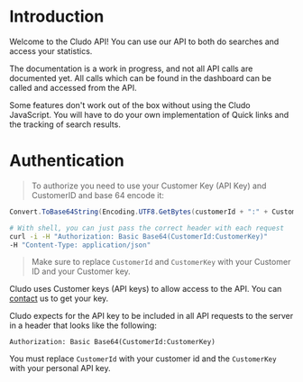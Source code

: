 # Introduction

Welcome to the Cludo API! You can use our API to both do searches and access your statistics.

The documentation is a work in progress, and not all API calls are documented yet. All calls which can be found in the dashboard can be called and accessed from the API.

<aside class="warning">Some features don't work out of the box without using the Cludo JavaScript. You will have to do your own implementation of Quick links and the tracking of search results.</aside>


# Authentication

> To authorize you need to use your Customer Key (API Key) and CustomerID and base 64 encode it:

```csharp
Convert.ToBase64String(Encoding.UTF8.GetBytes(customerId + ":" + CustomerKey)));
```

```bash
# With shell, you can just pass the correct header with each request
curl -i -H "Authorization: Basic Base64(CustomerId:CustomerKey)" 
-H "Content-Type: application/json"
```


> Make sure to replace `CustomerId` and `CustomerKey` with your Customer ID and your Customer key.

Cludo uses Customer keys (API keys) to allow access to the API. You can <a href="https://www.cludo.com/en/contact-us/" target="_blank">contact</a> us to get your key.

Cludo expects for the API key to be included in all API requests to the server in a header that looks like the following:

`Authorization: Basic Base64(CustomerId:CustomerKey)`

<aside class="notice">
You must replace <code>CustomerId</code> with your customer id and the <code>CustomerKey</code> with your personal API key.
</aside>
